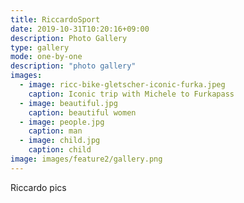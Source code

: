 ```yaml
---
title: RiccardoSport
date: 2019-10-31T10:20:16+09:00
description: Photo Gallery
type: gallery
mode: one-by-one
description: "photo gallery"
images:
  - image: ricc-bike-gletscher-iconic-furka.jpeg
    caption: Iconic trip with Michele to Furkapass
  - image: beautiful.jpg
    caption: beautiful women
  - image: people.jpg
    caption: man
  - image: child.jpg
    caption: child
image: images/feature2/gallery.png
---
```


Riccardo pics
